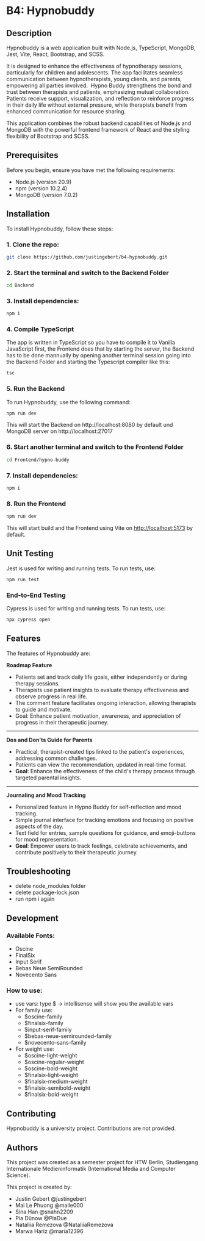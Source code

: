 # B4: Hypnobuddy

## Description

Hypnobuddy is a web application built with Node.js, TypeScript, MongoDB, Jest, Vite, React, Bootstrap, and SCSS. 

It is designed to enhance the effectiveness of hypnotherapy sessions, particularly for children and adolescents. The app facilitates seamless communication between hypnotherapists, young clients, and parents, empowering all parties involved.  Hypno Buddy strengthens the bond and trust between therapists and patients, emphasizing mutual collaboration. Patients receive support, visualization, and reflection to reinforce progress in their daily life without external pressure, while therapists benefit from enhanced communication for resource sharing.

This application combines the robust backend capabilities of Node.js and MongoDB with the powerful frontend framework of React and the styling flexibility of Bootstrap and SCSS.

## Prerequisites

Before you begin, ensure you have met the following requirements:

- Node.js (version 20.9)
- npm (version 10.2.4)
- MongoDB (version 7.0.2)

## Installation

To install Hypnobuddy, follow these steps:

### 1. Clone the repo:

```bash
git clone https://github.com/justingebert/b4-hypnobuddy.git
```

### 2. Start the terminal and switch to the Backend Folder

```bash
cd Backend
```

### 3. Install dependencies:

```bash
npm i
```

### 4. Compile TypeScript

The app is written in TypeScript so you have to compile it to Vanilla JavaScript first, the Frontend does that by starting the server, the Backend has to be done mannually by opening another terminal session going into the Backend Folder and starting the Typescript compiler like this:

```bash
tsc
```

### 5. Run the Backend

To run Hypnobuddy, use the following command:

```bash
npm run dev
```

This will start the Backend on http://localhost:8080 by default und MongoDB server on http://localhost:27017

### 6. Start another terminal and switch to the Frontend Folder

```bash
cd Frontend/hypno-buddy
```

### 7. Install dependencies:

```bash
npm i
```

### 8. Run the Frontend

```bash
npm run dev
```

This will start build and the Frontend using Vite on [http://localhost:5173](http://localhost:5173) by default.

## Unit Testing

Jest is used for writing and running tests. To run tests, use:

```bash
npm run test
```

### End-to-End Testing

Cypress is used for writing and running tests. To run tests, use:

```bash
npx cypress open
```

## Features

The features of Hypnobuddy are:

**Roadmap Feature**

- Patients set and track daily life goals, either independently or during therapy sessions.
- Therapists use patient insights to evaluate therapy effectiveness and observe progress in real life.
- The comment feature facilitates ongoing interaction, allowing therapists to guide and motivate.
- Goal: Enhance patient motivation, awareness, and appreciation of progress in their therapeutic journey.

---

**Dos and Don'ts Guide for Parents**

- Practical, therapist-created tips linked to the patient's experiences, addressing common challenges.
- Patients can view the recommendation, updated in real-time format.
- **Goal**: Enhance the effectiveness of the child's therapy process through targeted parental insights.

---

**Journaling and Mood Tracking**

- Personalized feature in Hypno Buddy for self-reflection and mood tracking.
- Simple journal interface for tracking emotions and focusing on positive aspects of the day.
- Text field for entries, sample questions for guidance, and emoji-buttons for mood representation.
- **Goal**: Empower users to track feelings, celebrate achievements, and contribute positively to their therapeutic journey.

## Troubleshooting

- delete node_modules folder
- delete package-lock.json
- run npm i again

## Development

### Available Fonts:

- Oscine
- FinalSix
- Input Serif
- Bebas Neue SemiRounded
- Novecento Sans

### How to use:

- use vars: type $ -> intellisense will show you the available vars
- For family use:
    - $oscine-family
    - $finalsix-family
    - $input-serif-family
    - $bebas-neue-semirounded-family
    - $novecento-sans-family
- For weight use:
    - $oscine-light-weight
    - $oscine-regular-weight
    - $oscine-bold-weight
    - $finalsix-light-weight
    - $finalsix-medium-weight
    - $finalsix-semibold-weight
    - $finalsix-bold-weight

## Contributing

Hypnobuddy is a university project. Contributions are not provided.

## Authors

This project was created as a semester project for HTW Berlin, Studiengang Internationale Medieninformatik (International Media and Computer Science).

This project is created by:

- Justin Gebert @justingebert
- Mai Le Phuong @maile000
- Sina Han @snahn2209
- Pia Dünow @PiaDue
- Nataliia Remezova @NataliiaRemezova
- Marwa Hariz @maria12396